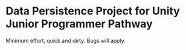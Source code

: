 ﻿# Data Persistence Project for Unity Junior Programmer Pathway
Minimum effort, quick and dirty. Bugs will apply.